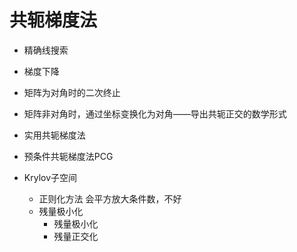 
# 共轭梯度法

- 精确线搜索
- 梯度下降
- 矩阵为对角时的二次终止
- 矩阵非对角时，通过坐标变换化为对角——导出共轭正交的数学形式
- 实用共轭梯度法
- 预条件共轭梯度法PCG



- Krylov子空间

  - 正则化方法
    会平方放大条件数，不好
  - 残量极小化
    - 残量极小化
    - 残量正交化

  
<!--stackedit_data:
eyJoaXN0b3J5IjpbLTg5MDIxNzg3N119
-->
